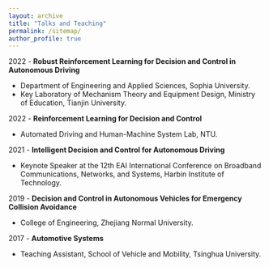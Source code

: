 ```yaml
---
layout: archive
title: "Talks and Teaching"
permalink: /sitemap/
author_profile: true
---
```


2022 - **Robust Reinforcement Learning for Decision and Control in Autonomous Driving**<br>
* Department of Engineering and Applied Sciences, Sophia University.<br>
* Key Laboratory of Mechanism Theory and Equipment Design, Ministry of Education, Tianjin University.<br>


2022 - **Reinforcement Learning for Decision and Control**<br>
* Automated Driving and Human-Machine System Lab, NTU.<br>


2021 - **Intelligent Decision and Control for Autonomous Driving**<br>
* Keynote Speaker at the 12th EAI International Conference on Broadband Communications, Networks, and Systems, Harbin Institute of Technology.<br>


2019 - **Decision and Control in Autonomous Vehicles for Emergency Collision Avoidance**<br>
* College of Engineering, Zhejiang Normal University.<br>


2017 - **Automotive Systems**<br>
* Teaching Assistant, School of Vehicle and Mobility, Tsinghua University.<br>
